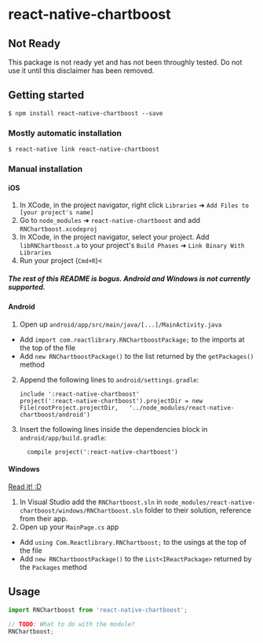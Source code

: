 
# react-native-chartboost

## Not Ready
This package is not ready yet and has not been throughly tested. Do not use it until this disclaimer has been removed.

## Getting started

`$ npm install react-native-chartboost --save`

### Mostly automatic installation

`$ react-native link react-native-chartboost`

### Manual installation


#### iOS

1. In XCode, in the project navigator, right click `Libraries` ➜ `Add Files to [your project's name]`
2. Go to `node_modules` ➜ `react-native-chartboost` and add `RNChartboost.xcodeproj`
3. In XCode, in the project navigator, select your project. Add `libRNChartboost.a` to your project's `Build Phases` ➜ `Link Binary With Libraries`
4. Run your project (`Cmd+R`)<








##### The rest of this README is bogus. Android and Windows is not currently supported.

#### Android

1. Open up `android/app/src/main/java/[...]/MainActivity.java`
  - Add `import com.reactlibrary.RNChartboostPackage;` to the imports at the top of the file
  - Add `new RNChartboostPackage()` to the list returned by the `getPackages()` method
2. Append the following lines to `android/settings.gradle`:
  	```
  	include ':react-native-chartboost'
  	project(':react-native-chartboost').projectDir = new File(rootProject.projectDir, 	'../node_modules/react-native-chartboost/android')
  	```
3. Insert the following lines inside the dependencies block in `android/app/build.gradle`:
  	```
      compile project(':react-native-chartboost')
  	```

#### Windows
[Read it! :D](https://github.com/ReactWindows/react-native)

1. In Visual Studio add the `RNChartboost.sln` in `node_modules/react-native-chartboost/windows/RNChartboost.sln` folder to their solution, reference from their app.
2. Open up your `MainPage.cs` app
  - Add `using Com.Reactlibrary.RNChartboost;` to the usings at the top of the file
  - Add `new RNChartboostPackage()` to the `List<IReactPackage>` returned by the `Packages` method


## Usage
```javascript
import RNChartboost from 'react-native-chartboost';

// TODO: What to do with the module?
RNChartboost;
```
  
